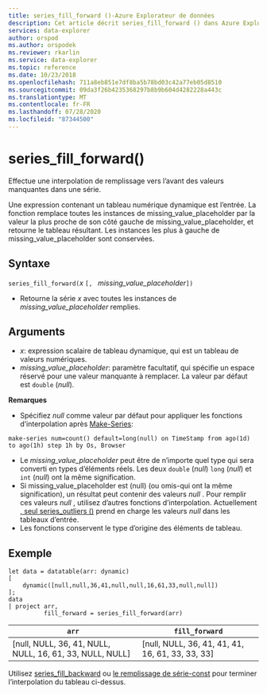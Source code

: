 ```yaml
---
title: series_fill_forward ()-Azure Explorateur de données
description: Cet article décrit series_fill_forward () dans Azure Explorateur de données.
services: data-explorer
author: orspod
ms.author: orspodek
ms.reviewer: rkarlin
ms.service: data-explorer
ms.topic: reference
ms.date: 10/23/2018
ms.openlocfilehash: 711a8eb851e7df8ba5b78bd03c42a77eb05d8510
ms.sourcegitcommit: 09da3f26b4235368297b8b9b604d4282228a443c
ms.translationtype: MT
ms.contentlocale: fr-FR
ms.lasthandoff: 07/28/2020
ms.locfileid: "87344500"
---
```

# <a name="series_fill_forward"></a>series_fill_forward()

Effectue une interpolation de remplissage vers l’avant des valeurs manquantes dans une série.

Une expression contenant un tableau numérique dynamique est l’entrée. La fonction remplace toutes les instances de missing_value_placeholder par la valeur la plus proche de son côté gauche de missing_value_placeholder, et retourne le tableau résultant. Les instances les plus à gauche de missing_value_placeholder sont conservées.

## <a name="syntax"></a>Syntaxe

`series_fill_forward(`*x* `[, ` *missing_value_placeholder*`])`
* Retourne la série *x* avec toutes les instances de *missing_value_placeholder* remplies.

## <a name="arguments"></a>Arguments

* *x*: expression scalaire de tableau dynamique, qui est un tableau de valeurs numériques. 
* *missing_value_placeholder*: paramètre facultatif, qui spécifie un espace réservé pour une valeur manquante à remplacer. La valeur par défaut est `double` (*null*).

**Remarques**

* Spécifiez *null* comme valeur par défaut pour appliquer les fonctions d’interpolation après [Make-Series](make-seriesoperator.md): 

<!-- csl: https://help.kusto.windows.net:443/Samples -->
```kusto
make-series num=count() default=long(null) on TimeStamp from ago(1d) to ago(1h) step 1h by Os, Browser
```

* Le *missing_value_placeholder* peut être de n’importe quel type qui sera converti en types d’éléments réels. Les deux `double` (*null*) `long` (*null*) et `int` (*null*) ont la même signification.
* Si missing_value_placeholder est (null) (ou omis-qui ont la même signification), un résultat peut contenir des valeurs *null* . Pour remplir ces valeurs *null* , utilisez d’autres fonctions d’interpolation. Actuellement [, seul series_outliers ()](series-outliersfunction.md) prend en charge les valeurs *null* dans les tableaux d’entrée.
* Les fonctions conservent le type d’origine des éléments de tableau.

## <a name="example"></a>Exemple

<!-- csl: https://help.kusto.windows.net:443/Samples -->
```kusto
let data = datatable(arr: dynamic)
[
    dynamic([null,null,36,41,null,null,16,61,33,null,null])   
];
data 
| project arr, 
          fill_forward = series_fill_forward(arr)  

```

|`arr`|`fill_forward`|
|---|---|
|[null, NULL, 36, 41, NULL, NULL, 16, 61, 33, NULL, NULL]|[null, NULL, 36, 41, 41, 41, 16, 61, 33, 33, 33]|
   
Utilisez [series_fill_backward](series-fill-backwardfunction.md) ou [le remplissage de série-const](series-fill-constfunction.md) pour terminer l’interpolation du tableau ci-dessus.
